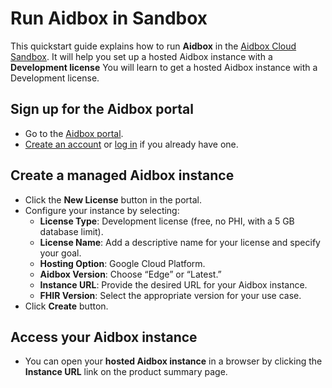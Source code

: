 # Run Aidbox in Sandbox

This quickstart guide explains how to run **Aidbox** in the [Aidbox Cloud Sandbox](https://aidbox.app). It will help you set up a hosted Aidbox instance with a **Development license** You will learn to get a hosted Aidbox instance with a Development license.&#x20;

## Sign up for the Aidbox portal

* Go to the [Aidbox portal](https://aidbox.app).&#x20;
* [Create an account](https://aidbox.app/ui/portal#/signup) or [log in](https://aidbox.app/ui/portal#/signin) if you already have one.

## Create a managed Aidbox instance

* Click the **New License** button in the portal.
* Configure your instance by selecting:
  * **License Type**: Development license (free, no PHI, with a 5 GB database limit).
  * **License Name**: Add a descriptive name for your license and specify your goal.
  * **Hosting Option**: Google Cloud Platform.
  * **Aidbox Version**: Choose “Edge” or “Latest.”
  * **Instance URL**: Provide the desired URL for your Aidbox instance.
  * **FHIR Version**: Select the appropriate version for your use case.
* Click **Create** button.

## Access your Aidbox instance&#x20;

* You can open your **hosted Aidbox instance** in a browser by clicking the **Instance URL** link on the product summary page.
